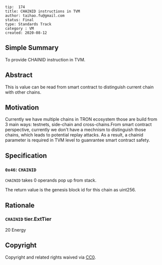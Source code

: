 ```
tip:  174
title: CHAINID instructions in TVM
author: taihao.fu@gmail.com
status: Final
type: Standards Track
category : VM
created: 2020-08-12

```

## Simple Summary

To provide CHAINID instruction in TVM.

## Abstract

This is value can be read from smart contract to distinguish current chain with other chains.

## Motivation

Currently we have multiple chains in TRON ecosystem those are build from 3 main ways: testnets, side-chain and cross-chains.From smart contract perspective, currently we don't have a mechnism to distinguish those chains, which leads to potential replay attacks. As a result, a chainid parameter is required in TVM level to guanrantee smart contract safety.

## Specification

### `0x46`: `CHAINID`

`CHAINID` takes 0 operands pop up from stack.

The return value is the genesis block id for this chain as uint256.

## Rationale

### `CHAINID` tier.ExtTier

20 Energy


## Copyright

Copyright and related rights waived via [CC0](LICENSE.md).

